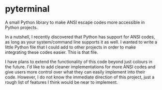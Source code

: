 # pyterminal
A small Python library to make ANSI escape codes more accessible in Python projects.

In a nutshell, I recently discovered that Python has support for ANSI codes, as long as your system/command line supports it as well. I wanted to write a little Python file that I could add to other projects in order to make integrating these codes easier. This is that file.

I have plans to extend the functionality of this code beyond just colours in the future. I'd like to add cleaner implementations for more ANSI codes and give users more control over what they can easily implement into their code. However, I do not know the immediate direction of this project, just a rough list of features I think would be near to implement.
